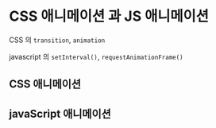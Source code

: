 # CSS 애니메이션 과 JS 애니메이션

CSS 의 `transition`, `animation`

javascript 의 `setInterval()`, `requestAnimationFrame()`

## CSS 애니메이션

## javaScript 애니메이션
